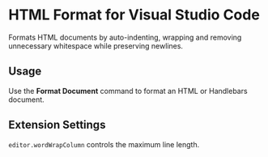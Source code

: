 # HTML Format for Visual Studio Code

Formats HTML documents by auto-indenting, wrapping and removing unnecessary
whitespace while preserving newlines.

## Usage

Use the **Format Document** command to format an HTML or Handlebars document.

## Extension Settings

`editor.wordWrapColumn` controls the maximum line length.
